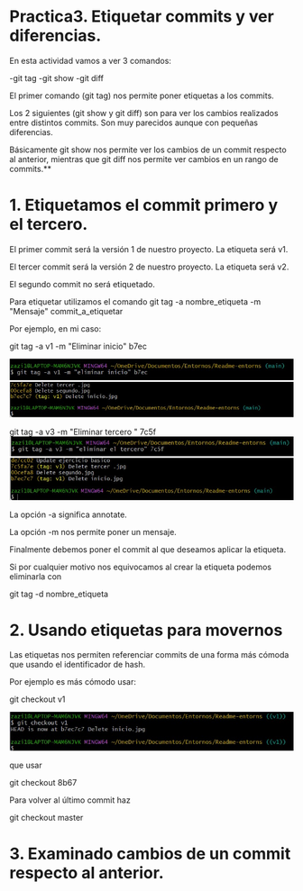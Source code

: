 #   Practica3. Etiquetar commits y ver diferencias.

En esta actividad vamos a ver 3 comandos:

-git tag
-git show
-git diff

El primer comando (git tag) nos permite poner etiquetas a los commits.

Los 2 siguientes (git show y git diff) son para ver los cambios realizados entre distintos commits. Son muy parecidos aunque con pequeñas diferencias.

Básicamente git show nos permite ver los cambios de un commit respecto al anterior, mientras que git diff nos permite ver cambios en un rango de commits.**


# 1. Etiquetamos el commit primero y el tercero.

El primer commit será la versión 1 de nuestro proyecto. La etiqueta será v1.

El tercer commit será la versión 2 de nuestro proyecto. La etiqueta será v2.

El segundo commit no será etiquetado.

Para etiquetar utilizamos el comando
git  tag  -a  nombre_etiqueta  -m  "Mensaje"   commit_a_etiquetar

Por ejemplo, en mi caso:

git tag  -a v1  -m "Eliminar inicio"  b7ec

![](https://github.com/zazi479/practica3/blob/cecbc2caf4a7c14777045e1e1f140592ec7b2f36/cap2.jpg)
![](https://github.com/zazi479/practica3/blob/cecbc2caf4a7c14777045e1e1f140592ec7b2f36/cap3.jpg)

git tag  -a v3  -m "Eliminar tercero "  7c5f
![](https://github.com/zazi479/practica3/blob/cecbc2caf4a7c14777045e1e1f140592ec7b2f36/cap4.jpg)
![](https://github.com/zazi479/practica3/blob/cecbc2caf4a7c14777045e1e1f140592ec7b2f36/cap5.jpg)

La opción -a significa annotate.

La opción -m nos permite poner un mensaje.

Finalmente debemos poner el commit al que deseamos aplicar la etiqueta.

Si por cualquier motivo nos equivocamos al crear la etiqueta podemos eliminarla con

git tag -d nombre_etiqueta


# 2. Usando etiquetas para movernos

Las etiquetas nos permiten referenciar commits de una forma más cómoda que usando el identificador de hash.

Por ejemplo es más cómodo usar:

git checkout v1

![](https://github.com/zazi479/practica3/blob/7f92cabcec37a0c2b299ae8590b070a02175b463/cap6.jpg)

que usar

git checkout 8b67


Para volver al último commit haz

git checkout master

# 3. Examinado cambios de un commit respecto al anterior.

![]()
![]()
![]()
![]()
